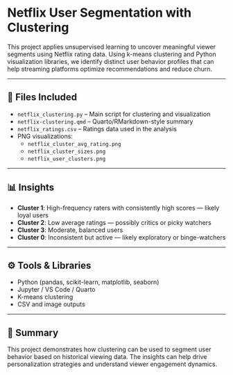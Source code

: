 # Netflix User Segmentation with Clustering

This project applies unsupervised learning to uncover meaningful viewer segments using Netflix rating data. Using k-means clustering and Python visualization libraries, we identify distinct user behavior profiles that can help streaming platforms optimize recommendations and reduce churn.

---

## 📁 Files Included
- `netflix_clustering.py` – Main script for clustering and visualization
- `netflix-clustering.qmd` – Quarto/RMarkdown-style summary
- `netflix_ratings.csv` – Ratings data used in the analysis
- PNG visualizations:
  - `netflix_cluster_avg_rating.png`
  - `netflix_cluster_sizes.png`
  - `netflix_user_clusters.png`

---

## 📊 Insights

- **Cluster 1**: High-frequency raters with consistently high scores — likely loyal users  
- **Cluster 2**: Low average ratings — possibly critics or picky watchers  
- **Cluster 3**: Moderate, balanced users  
- **Cluster 0**: Inconsistent but active — likely exploratory or binge-watchers

---

## ⚙️ Tools & Libraries
- Python (pandas, scikit-learn, matplotlib, seaborn)
- Jupyter / VS Code / Quarto
- K-means clustering
- CSV and image outputs

---

## 📌 Summary

This project demonstrates how clustering can be used to segment user behavior based on historical viewing data. The insights can help drive personalization strategies and understand viewer engagement dynamics.
